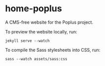home-poplus
===========

A CMS-free website for the Poplus project.

To preview the website locally, run:

```shell
jekyll serve --watch
```

To compile the Sass stylesheets into CSS, run:

```shell
sass --watch assets/sass:css
```
